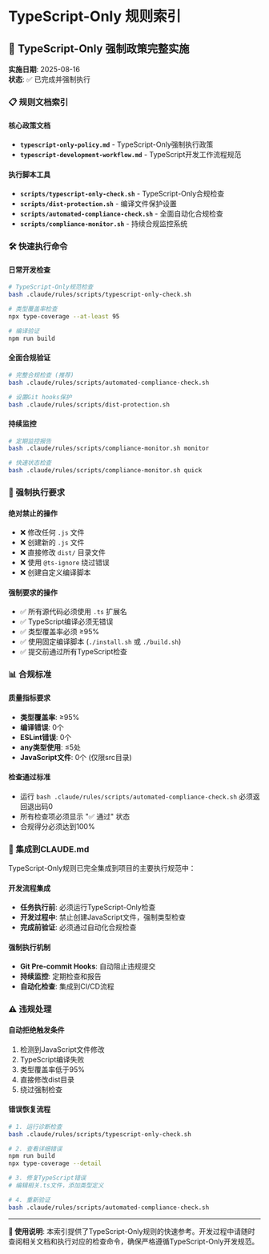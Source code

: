 # TypeScript-Only 规则索引

## 🔷 TypeScript-Only 强制政策完整实施

**实施日期**: 2025-08-16  
**状态**: ✅ 已完成并强制执行

### 📋 规则文档索引

#### 核心政策文档
- **`typescript-only-policy.md`** - TypeScript-Only强制执行政策
- **`typescript-development-workflow.md`** - TypeScript开发工作流程规范

#### 执行脚本工具
- **`scripts/typescript-only-check.sh`** - TypeScript-Only合规检查
- **`scripts/dist-protection.sh`** - 编译文件保护设置
- **`scripts/automated-compliance-check.sh`** - 全面自动化合规检查
- **`scripts/compliance-monitor.sh`** - 持续合规监控系统

### 🛠️ 快速执行命令

#### 日常开发检查
```bash
# TypeScript-Only规范检查
bash .claude/rules/scripts/typescript-only-check.sh

# 类型覆盖率检查
npx type-coverage --at-least 95

# 编译验证
npm run build
```

#### 全面合规验证
```bash
# 完整合规检查 (推荐)
bash .claude/rules/scripts/automated-compliance-check.sh

# 设置Git hooks保护
bash .claude/rules/scripts/dist-protection.sh
```

#### 持续监控
```bash
# 定期监控报告
bash .claude/rules/scripts/compliance-monitor.sh monitor

# 快速状态检查
bash .claude/rules/scripts/compliance-monitor.sh quick
```

### 🚨 强制执行要求

#### 绝对禁止的操作
- ❌ 修改任何 `.js` 文件
- ❌ 创建新的 `.js` 文件  
- ❌ 直接修改 `dist/` 目录文件
- ❌ 使用 `@ts-ignore` 绕过错误
- ❌ 创建自定义编译脚本

#### 强制要求的操作
- ✅ 所有源代码必须使用 `.ts` 扩展名
- ✅ TypeScript编译必须无错误
- ✅ 类型覆盖率必须 ≥95%
- ✅ 使用固定编译脚本 (`./install.sh` 或 `./build.sh`)
- ✅ 提交前通过所有TypeScript检查

### 📊 合规标准

#### 质量指标要求
- **类型覆盖率**: ≥95%
- **编译错误**: 0个
- **ESLint错误**: 0个
- **any类型使用**: ≤5处
- **JavaScript文件**: 0个 (仅限src目录)

#### 检查通过标准
- 运行 `bash .claude/rules/scripts/automated-compliance-check.sh` 必须返回退出码0
- 所有检查项必须显示 "✅ 通过" 状态
- 合规得分必须达到100%

### 🔧 集成到CLAUDE.md

TypeScript-Only规则已完全集成到项目的主要执行规范中：

#### 开发流程集成
- **任务执行前**: 必须运行TypeScript-Only检查
- **开发过程中**: 禁止创建JavaScript文件，强制类型检查
- **完成前验证**: 必须通过自动化合规检查

#### 强制执行机制
- **Git Pre-commit Hooks**: 自动阻止违规提交
- **持续监控**: 定期检查和报告
- **自动化检查**: 集成到CI/CD流程

### ⚠️ 违规处理

#### 自动拒绝触发条件
1. 检测到JavaScript文件修改
2. TypeScript编译失败
3. 类型覆盖率低于95%
4. 直接修改dist目录
5. 绕过强制检查

#### 错误恢复流程
```bash
# 1. 运行诊断检查
bash .claude/rules/scripts/typescript-only-check.sh

# 2. 查看详细错误
npm run build
npx type-coverage --detail

# 3. 修复TypeScript错误
# 编辑相关.ts文件，添加类型定义

# 4. 重新验证
bash .claude/rules/scripts/automated-compliance-check.sh
```

---

**📝 使用说明**: 本索引提供了TypeScript-Only规则的快速参考。开发过程中请随时查阅相关文档和执行对应的检查命令，确保严格遵循TypeScript-Only开发规范。